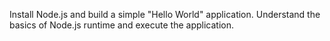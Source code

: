 Install Node.js and build a simple "Hello World" application. Understand the basics of Node.js runtime and execute the application.
